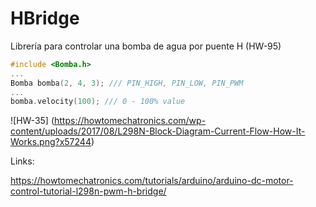 # HBridge
Librería para controlar una bomba de agua por puente H (HW-95)

```c++
#include <Bomba.h>
...
Bomba bomba(2, 4, 3); /// PIN_HIGH, PIN_LOW, PIN_PWM
...
bomba.velocity(100); /// 0 - 100% value
```

![HW-35] (https://howtomechatronics.com/wp-content/uploads/2017/08/L298N-Block-Diagram-Current-Flow-How-It-Works.png?x57244)

Links:

https://howtomechatronics.com/tutorials/arduino/arduino-dc-motor-control-tutorial-l298n-pwm-h-bridge/
